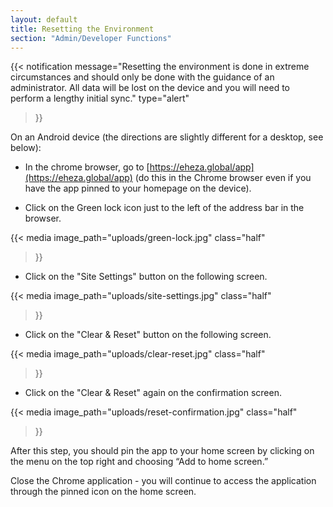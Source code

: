 ```yaml
---
layout: default
title: Resetting the Environment
section: "Admin/Developer Functions"
---
```

{{< notification
   message="Resetting the environment is done in extreme circumstances and should only be done with the guidance of an administrator. All data will be lost on the device and you will need to perform a lengthy initial sync."
   type="alert"
>}}

On an Android device (the directions are slightly different for a desktop, see below):

- In the chrome browser, go to [https://eheza.global/app](https://eheza.global/app) (do this in the Chrome browser even if you have the app pinned to your homepage on the device).

- Click on the Green lock icon just to the left of the address bar in the browser.

{{< media
   image_path="uploads/green-lock.jpg"
   class="half"
>}}

- Click on the "Site Settings" button on the following screen.

{{< media
   image_path="uploads/site-settings.jpg"
   class="half"
>}}

- Click on the "Clear & Reset" button on the following screen.

{{< media
   image_path="uploads/clear-reset.jpg"
   class="half"
>}}

- Click on the "Clear & Reset" again on the confirmation screen.

{{< media
   image_path="uploads/reset-confirmation.jpg"
   class="half"
>}}


After this step, you should pin the app to your home screen by clicking on the menu on the top right and choosing “Add to home screen.”

Close the Chrome application - you will continue to access the application through the pinned icon on the home screen.

